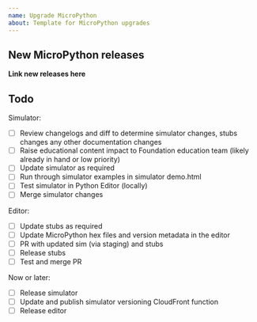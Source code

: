 ```yaml
---
name: Upgrade MicroPython
about: Template for MicroPython upgrades
---
```


## New MicroPython releases

**Link new releases here**

## Todo

Simulator:

- [ ] Review changelogs and diff to determine simulator changes, stubs changes any other documentation changes
- [ ] Raise educational content impact to Foundation education team (likely already in hand or low priority)
- [ ] Update simulator as required
- [ ] Run through simulator examples in simulator demo.html
- [ ] Test simulator in Python Editor (locally)
- [ ] Merge simulator changes

Editor:

- [ ] Update stubs as required
- [ ] Update MicroPython hex files and version metadata in the editor
- [ ] PR with updated sim (via staging) and stubs
- [ ] Release stubs
- [ ] Test and merge PR

Now or later:

- [ ] Release simulator
- [ ] Update and publish simulator versioning CloudFront function
- [ ] Release editor
